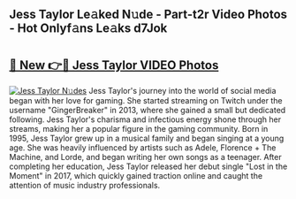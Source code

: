 ## Jess Taylor Le𝚊ked N𝚞de - Part-t2r Video Photos - Hot Onlyf𝚊ns Le𝚊ks d7Jok

# <h2><a href="http://ab62353.deff.icu/?id=Jess+Taylor">🔗 New 👉🔴 Jess Taylor VIDEO Photos</a></h2>

[![Jess Taylor N𝚞des](https://i.imgur.com/rIISA9y.gif)](http://ab62353.deff.icu/?id=Jess+Taylor)
Jess Taylor's journey into the world of social media began with her love for gaming. She started streaming on Twitch under the username "GingerBreaker" in 2013, where she gained a small but dedicated following. Jess Taylor's charisma and infectious energy shone through her streams, making her a popular figure in the gaming community. Born in 1995, Jess Taylor grew up in a musical family and began singing at a young age. She was heavily influenced by artists such as Adele, Florence + The Machine, and Lorde, and began writing her own songs as a teenager. After completing her education, Jess Taylor released her debut single "Lost in the Moment" in 2017, which quickly gained traction online and caught the attention of music industry professionals.
